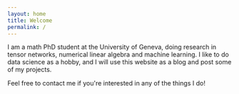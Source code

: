 ```yaml
---
layout: home
title: Welcome
permalink: /
---
```


I am a math PhD student at the University of Geneva, doing research in tensor networks, numerical
linear algebra and machine learning. I like to do data science as a hobby, and I will use this
website as a blog and post some of my projects.

Feel free to contact me if you're interested in any of the things I do!
